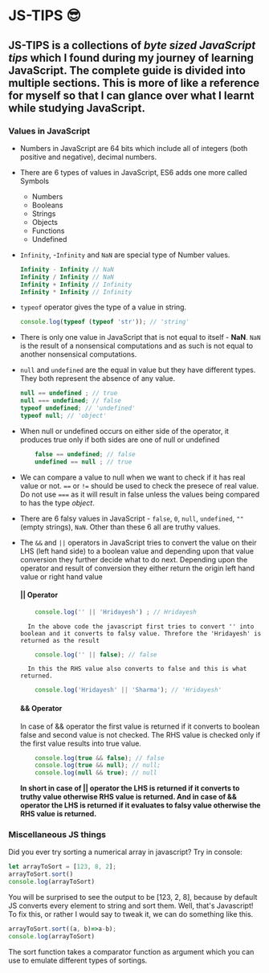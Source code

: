 # JS-TIPS :sunglasses:

## **JS-TIPS** is a collections of *byte sized JavaScript tips* which I found during my journey of learning JavaScript. The complete guide is divided into multiple sections. This is more of like a reference for myself so that I can glance over what I learnt while studying JavaScript.

### Values in JavaScript

- Numbers in JavaScript are 64 bits which include all of integers (both positive and negative), decimal numbers.

- There are 6 types of values in JavaScript, ES6 adds one more called Symbols
    * Numbers
    * Booleans
    * Strings
    * Objects
    * Functions
    * Undefined

- `Infinity`, -`Infinity` and `NaN` are special type of Number values.
    ```javascript
    Infinity - Infinity // NaN
    Infinity / Infinity // NaN
    Infinity + Infinity // Infinity
    Infinity * Infinity // Infinity
    ```
- `typeof` operator gives the type of a value in string.
    ```javascript
    console.log(typeof (typeof 'str')); // 'string'
    ```
- There is only one value in JavaScript that is not equal to itself - **NaN**. `NaN` is the result of a nonsensical computations and as such is not equal to another nonsensical computations.

- `null` and `undefined` are the equal in value but they have different types. They both represent the absence of any value.
    ```javascript
    null == undefined ; // true
    null === undefined; // false
    typeof undefined; // 'undefined'
    typeof null; // 'object'
    ```
- When null or undefined occurs on either side of the operator, it produces true only if both sides are one of null or undefined
    ```javascript
        false == undefined; // false
        undefined == null ; // true
    ```
- We can compare a value to null when we want to check if it has real value or not. `==` or `!=` should be used to check the presece of real value. Do not use `===` as it will result in false unless the values being compared to has the type *object*.

- There are 6 falsy values in JavaScript - `false`, `0`, `null`, `undefined`, `""` (empty strings), `NaN`. Other than these 6 all are truthy values.

- The `&&` and `||` operators in JavaScript tries to convert the value on their LHS (left hand side) to a boolean value and depending upon that value conversion they further decide what to do next. Depending upon the operator and result of conversion they either return the origin left hand value or right hand value

    #### || Operator
    ```javascript
        console.log('' || 'Hridayesh') ; // Hridayesh
    ```    
        In the above code the javascript first tries to convert '' into boolean and it converts to falsy value. Threfore the 'Hridayesh' is returned as the result
    ```javascript
        console.log('' || false); // false
    ```
        In this the RHS value also converts to false and this is what returned.
    ```javascript
        console.log('Hridayesh' || 'Sharma'); // 'Hridayesh'
    ```
    #### && Operator
    In case of && operator the first value is returned if it converts to boolean false and second value is not checked. The RHS value is checked only if the first value results into true value.
    ```javascript
        console.log(true && false); // false
        console.log(true && null); // null;
        console.log(null && true); // null
    ```
     **In short in case of || operator the LHS is returned if it converts to truthy value otherwise RHS value is returned. And in case of && operator the LHS is returned if it evaluates to falsy value otherwise the RHS value is returned.**

### Miscellaneous JS things
Did you ever try sorting a numerical array in javascript?
Try in console:
```javascript
let arrayToSort = [123, 8, 2];
arrayToSort.sort()
console.log(arrayToSort)
```

You will be surprised to see the output to be [123, 2, 8], because by default JS converts every element to string and sort them. Well, that's Javascript!
To fix this, or rather I would say to tweak it, we can do something like this.

```javascript
arrayToSort.sort((a, b)=>a-b);
console.log(arrayToSort)
```

The sort function takes a comparator function as argument which you can use to emulate different types of sortings.

